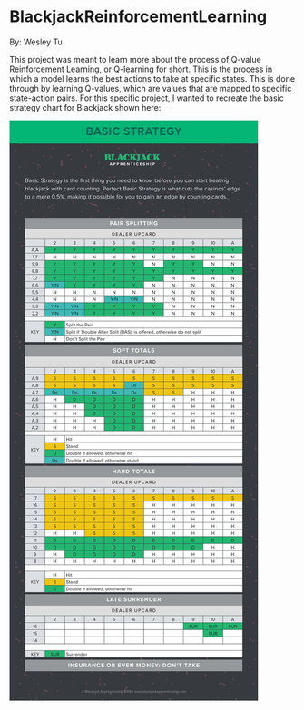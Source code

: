 # BlackjackReinforcementLearning

By: Wesley Tu

This project was meant to learn more about the process of Q-value Reinforcement Learning, or Q-learning for short. This is the process in which a model learns the best actions to take at specific states. This is done through by learning Q-values, which are values that are mapped to specific state-action pairs. For this specific project, I wanted to recreate the basic strategy chart for Blackjack shown here:

![BJA Strategy Chart](/images/BJA_Basic_Strategy.png)
